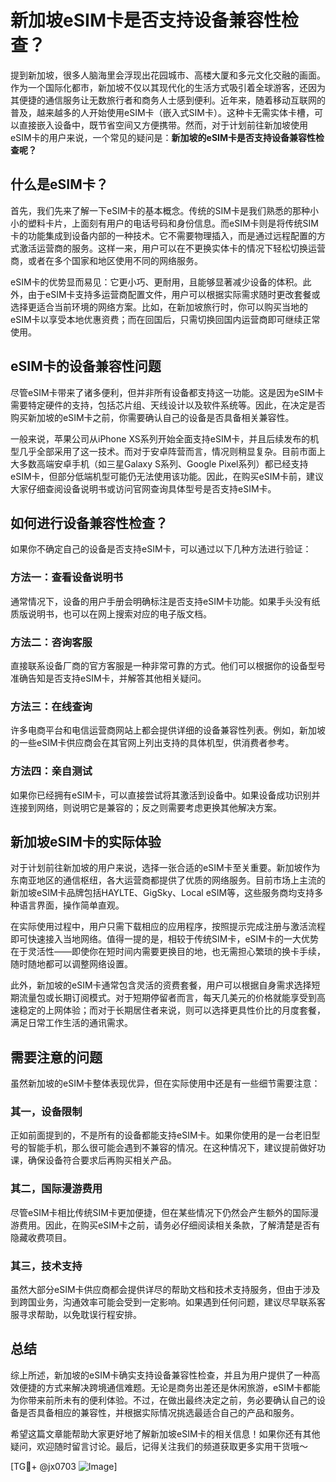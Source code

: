 # 新加坡eSIM卡是否支持设备兼容性检查？

提到新加坡，很多人脑海里会浮现出花园城市、高楼大厦和多元文化交融的画面。作为一个国际化都市，新加坡不仅以其现代化的生活方式吸引着全球游客，还因为其便捷的通信服务让无数旅行者和商务人士感到便利。近年来，随着移动互联网的普及，越来越多的人开始使用eSIM卡（嵌入式SIM卡）。这种卡无需实体卡槽，可以直接嵌入设备中，既节省空间又方便携带。然而，对于计划前往新加坡使用eSIM卡的用户来说，一个常见的疑问是：**新加坡的eSIM卡是否支持设备兼容性检查呢？**

## 什么是eSIM卡？

首先，我们先来了解一下eSIM卡的基本概念。传统的SIM卡是我们熟悉的那种小小的塑料卡片，上面刻有用户的电话号码和身份信息。而eSIM卡则是将传统SIM卡的功能集成到设备内部的一种技术。它不需要物理插入，而是通过远程配置的方式激活运营商的服务。这样一来，用户可以在不更换实体卡的情况下轻松切换运营商，或者在多个国家和地区使用不同的网络服务。

eSIM卡的优势显而易见：它更小巧、更耐用，且能够显著减少设备的体积。此外，由于eSIM卡支持多运营商配置文件，用户可以根据实际需求随时更改套餐或选择更适合当前环境的网络方案。比如，在新加坡旅行时，你可以购买当地的eSIM卡以享受本地优惠资费；而在回国后，只需切换回国内运营商即可继续正常使用。

## eSIM卡的设备兼容性问题

尽管eSIM卡带来了诸多便利，但并非所有设备都支持这一功能。这是因为eSIM卡需要特定硬件的支持，包括芯片组、天线设计以及软件系统等。因此，在决定是否购买新加坡的eSIM卡之前，你需要确认自己的设备是否具备相关兼容性。

一般来说，苹果公司从iPhone XS系列开始全面支持eSIM卡，并且后续发布的机型几乎全部采用了这一技术。而对于安卓阵营而言，情况则稍显复杂。目前市面上大多数高端安卓手机（如三星Galaxy S系列、Google Pixel系列）都已经支持eSIM卡，但部分低端机型可能仍无法使用该功能。因此，在购买eSIM卡前，建议大家仔细查阅设备说明书或访问官网查询具体型号是否支持eSIM卡。

## 如何进行设备兼容性检查？

如果你不确定自己的设备是否支持eSIM卡，可以通过以下几种方法进行验证：

### 方法一：查看设备说明书
通常情况下，设备的用户手册会明确标注是否支持eSIM卡功能。如果手头没有纸质版说明书，也可以在网上搜索对应的电子版文档。

### 方法二：咨询客服
直接联系设备厂商的官方客服是一种非常可靠的方式。他们可以根据你的设备型号准确告知是否支持eSIM卡，并解答其他相关疑问。

### 方法三：在线查询
许多电商平台和电信运营商网站上都会提供详细的设备兼容性列表。例如，新加坡的一些eSIM卡供应商会在其官网上列出支持的具体机型，供消费者参考。

### 方法四：亲自测试
如果你已经拥有eSIM卡，可以直接尝试将其激活到设备中。如果设备成功识别并连接到网络，则说明它是兼容的；反之则需要考虑更换其他解决方案。

## 新加坡eSIM卡的实际体验

对于计划前往新加坡的用户来说，选择一张合适的eSIM卡至关重要。新加坡作为东南亚地区的通信枢纽，各大运营商都提供了优质的网络服务。目前市场上主流的新加坡eSIM卡品牌包括HAYLTE、GigSky、Local eSIM等，这些服务商均支持多种语言界面，操作简单直观。

在实际使用过程中，用户只需下载相应的应用程序，按照提示完成注册与激活流程即可快速接入当地网络。值得一提的是，相较于传统SIM卡，eSIM卡的一大优势在于灵活性——即使你在短时间内需要更换目的地，也无需担心繁琐的换卡手续，随时随地都可以调整网络设置。

此外，新加坡的eSIM卡通常包含灵活的资费套餐，用户可以根据自身需求选择短期流量包或长期订阅模式。对于短期停留者而言，每天几美元的价格就能享受到高速稳定的上网体验；而对于长期居住者来说，则可以选择更具性价比的月度套餐，满足日常工作生活的通讯需求。

## 需要注意的问题

虽然新加坡的eSIM卡整体表现优异，但在实际使用中还是有一些细节需要注意：

### 其一，设备限制
正如前面提到的，不是所有的设备都能支持eSIM卡。如果你使用的是一台老旧型号的智能手机，那么很可能会遇到不兼容的情况。在这种情况下，建议提前做好功课，确保设备符合要求后再购买相关产品。

### 其二，国际漫游费用
尽管eSIM卡相比传统SIM卡更加便捷，但在某些情况下仍然会产生额外的国际漫游费用。因此，在购买eSIM卡之前，请务必仔细阅读相关条款，了解清楚是否有隐藏收费项目。

### 其三，技术支持
虽然大部分eSIM卡供应商都会提供详尽的帮助文档和技术支持服务，但由于涉及到跨国业务，沟通效率可能会受到一定影响。如果遇到任何问题，建议尽早联系客服寻求帮助，以免耽误行程安排。

## 总结

综上所述，新加坡的eSIM卡确实支持设备兼容性检查，并且为用户提供了一种高效便捷的方式来解决跨境通信难题。无论是商务出差还是休闲旅游，eSIM卡都能为你带来前所未有的便利体验。不过，在做出最终决定之前，务必要确认自己的设备是否具备相应的兼容性，并根据实际情况挑选最适合自己的产品和服务。

希望这篇文章能帮助大家更好地了解新加坡eSIM卡的相关信息！如果你还有其他疑问，欢迎随时留言讨论。最后，记得关注我们的频道获取更多实用干货哦～

[TG💪+ @jx0703 ![Image](https://github.com/user-attachments/assets/dbca1d08-cadb-493c-b0ec-ad6f7a83f270)]